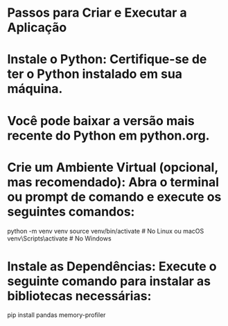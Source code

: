 # Passos para Criar e Executar a Aplicação
# Instale o Python: Certifique-se de ter o Python instalado em sua máquina. 
# Você pode baixar a versão mais recente do Python em python.org.
# Crie um Ambiente Virtual (opcional, mas recomendado): Abra o terminal ou prompt de comando e execute os seguintes comandos:

python -m venv venv
source venv/bin/activate   # No Linux ou macOS
venv\Scripts\activate      # No Windows

# Instale as Dependências: Execute o seguinte comando para instalar as bibliotecas necessárias:

pip install pandas memory-profiler

